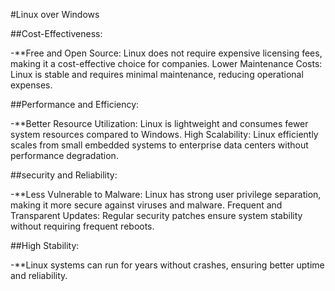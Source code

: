 #Linux over Windows

##Cost-Effectiveness:

-**Free and Open Source: Linux does not require expensive licensing fees, making it a cost-effective choice for companies. Lower Maintenance Costs: Linux is stable and requires minimal maintenance, reducing operational expenses.

##Performance and Efficiency:

-**Better Resource Utilization: Linux is lightweight and consumes fewer system resources compared to Windows. High Scalability: Linux efficiently scales from small embedded systems to enterprise data centers without performance degradation.

##security and Reliability:

-**Less Vulnerable to Malware: Linux has strong user privilege separation, making it more secure against viruses and malware. Frequent and Transparent Updates: Regular security patches ensure system stability without requiring frequent reboots.

##High Stability:

-**Linux systems can run for years without crashes, ensuring better uptime and reliability.